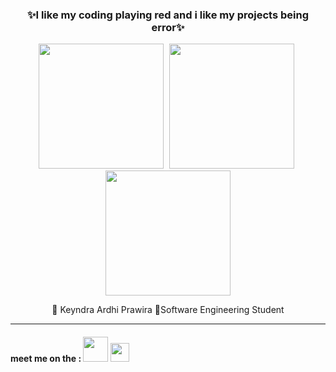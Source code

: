 <h3 align="center"> ✨I like my coding playing red and i like my projects being error✨</h3>


<p align="center">
  <img width="200px" style="margin-right:5px;" src="https://media4.giphy.com/media/v1.Y2lkPTc5MGI3NjExOXJ6OXFubXNicmVxZmJzZ2VneDV5cnZ4MHNmaTFuajV3NnlhOXc4eiZlcD12MV9pbnRlcm5hbF9naWZfYnlfaWQmY3Q9Zw/BK1EfIsdkKZMY/giphy.gif">
<img width="200px" style="margin-right:5px;" src="https://media2.giphy.com/media/v1.Y2lkPTc5MGI3NjExczhvb3JybWFmYW1vc3poNThwY3htdTgxcjU4eDRuNTFqbXJ5eDlheSZlcD12MV9pbnRlcm5hbF9naWZfYnlfaWQmY3Q9Zw/lJNoBCvQYp7nq/giphy.gif"> 
  <img width="200px" src="https://media4.giphy.com/media/v1.Y2lkPTc5MGI3NjExOXJ6OXFubXNicmVxZmJzZ2VneDV5cnZ4MHNmaTFuajV3NnlhOXc4eiZlcD12MV9pbnRlcm5hbF9naWZfYnlfaWQmY3Q9Zw/BK1EfIsdkKZMY/giphy.gif">
</p>

<p align="center">🗿 Keyndra Ardhi Prawira 🔱Software Engineering Student</p>
<hr>
<h4>meet me on the : <a href="https://www.tiktok.com/@domgeee_?lang=id-ID"><img width="40px" src="https://encrypted-tbn0.gstatic.com/images?q=tbn:ANd9GcQFWrR5v9UFxMrG0lwAPuJwNMY_YlOgG7f7lA&s"></a>
  <a href="https://www.instagram.com/keyy_bjr/"> <img width="30px" src="https://upload.wikimedia.org/wikipedia/commons/thumb/a/a5/Instagram_icon.png/1200px-Instagram_icon.png"></a> </h4>
<!---
KeyndraPrawira/KeyndraPrawira is a ✨ special ✨ repository because its `README.md` (this file) appears on your GitHub profile.
You can click the Preview link to take a look at your changes.
--->
